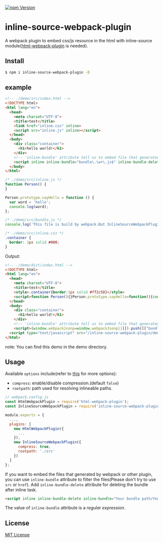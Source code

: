 <a href="https://www.npmjs.com/package/inline-source-webpack-plugin"><img src="https://img.shields.io/npm/v/inline-source-webpack-plugin.svg" alt="npm Version"></a>

# inline-source-webpack-plugin

A webpack plugin to embed css/js resource in the html with inline-source module([html-webpack-plugin](https://github.com/jantimon/html-webpack-plugin) is needed).

## Install

```bash
$ npm i inline-source-webpack-plugin -D
```

## example

```html
<!-- ./demo/src/index.html -->
<!DOCTYPE html>
<html lang="en">
  <head>
    <meta charset="UTF-8">
    <title>test</title>
    <link href="inline.css" inline>
    <script src="inline.js" inline></script>
  </head>
  <body>
    <div class="container">
      <h1>hello world!</h1>
    </div>
    <!-- 'inline-bundle' attribute tell us to embed file that generated by webpack -->
    <script inline inline-bundle="bundle\.\w+\.js$" inline-bundle-delete></script>
  </body>
</html>
```

```js
/* ./demo/src/inline.js */
function Person() {
}

Person.prototype.sayHello = function () {
  var word = 'hello';
  console.log(word);
};
```

```js
/* ./demo/src/bundle.js */
console.log('This file is build by webpack.But InlineSourceWebpackPlugin will embed it into html file.');
```

```css
/* ./demo/src/inline.css */
.container {
  border: 1px solid #000;
}
```

Output:

```html
<!-- ./demo/dist/index.html -->
<!DOCTYPE html>
<html lang="en">
  <head>
    <meta charset="UTF-8">
    <title>test</title>
    <style>.container{border:1px solid #ff2c58}</style>
    <script>function Person(){}Person.prototype.sayHello=function(){console.log("[inline]:","hello world!")},(new Person).sayHello();</script>
  </head>
  <body>
    <div class="container">
      <h1>hello world!</h1>
    </div>
    <!-- 'inline-bundle' attribute tell us to embed file that generated by webpack -->
    <script>(window.webpackJsonp=window.webpackJsonp||[]).push([["bundle"],[,function(i,e){console.log("This file is build by webpack.But InlineSourceWebpackPlugin will embed it into html file.")}],[[1,"runtime"]]]);</script>
  <script type="text/javascript" src="/inline-source-webpack-plugin/demo/dist/runtime.ee77f51ffadaa60b61bb.js"></script><script type="text/javascript" src="/inline-source-webpack-plugin/demo/dist/index.52decaca808fa7663ddf.js"></script></body>
</html>
```

note: You can find this demo in the demo directory.

## Usage
Available `options` include(refer to [this](https://github.com/popeindustries/inline-source#usage) for more options):
- `compress`: enable/disable compression.(default `false`)
- `rootpath`: path used for resolving inlineable paths.

```javascript
// webpack.config.js
const HtmlWebpackPlugin = require('html-webpack-plugin');
const InlineSourceWebpackPlugin = require('inline-source-webpack-plugin');

module.exports = {
  ...,
  plugins: [
    new HtmlWebpackPlugin({
      ...
    }),
    new InlineSourceWebpackPlugin({
      compress: true,
      rootpath: './src'
    })
  ]
};
```

If you want to embed the files that generated by webpack or other plugin, you can use `inline-bundle` attribute to filter the files(Please don't try to use `src` or `href`).
Add `inline-bundle-delete` attribute for deleting the bundle after inline task.

```html
<script inline inline-bundle-delete inline-bundle="Your bundle path/Your bundle name"></script>
```

The value of `inline-bundle` attribute is a *regular expression*.

## License

[MIT License](https://github.com/KyLeoHC/inline-source-webpack-plugin/blob/master/LICENSE)
